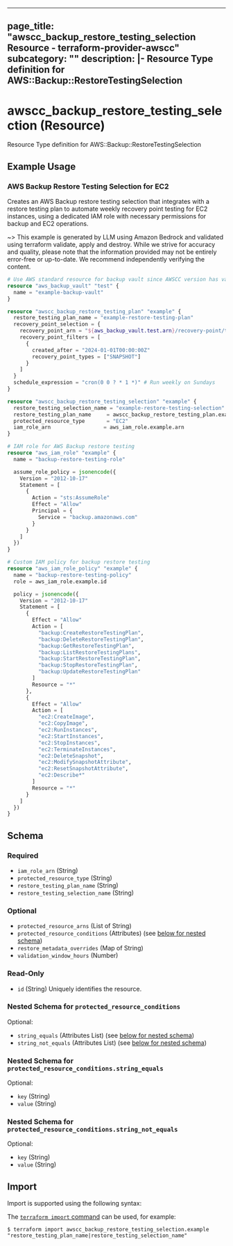 
---
page_title: "awscc_backup_restore_testing_selection Resource - terraform-provider-awscc"
subcategory: ""
description: |-
  Resource Type definition for AWS::Backup::RestoreTestingSelection
---

# awscc_backup_restore_testing_selection (Resource)

Resource Type definition for AWS::Backup::RestoreTestingSelection

## Example Usage

### AWS Backup Restore Testing Selection for EC2

Creates an AWS Backup restore testing selection that integrates with a restore testing plan to automate weekly recovery point testing for EC2 instances, using a dedicated IAM role with necessary permissions for backup and EC2 operations.

~> This example is generated by LLM using Amazon Bedrock and validated using terraform validate, apply and destroy. While we strive for accuracy and quality, please note that the information provided may not be entirely error-free or up-to-date. We recommend independently verifying the content.

```terraform
# Use AWS standard resource for backup vault since AWSCC version has validation issues
resource "aws_backup_vault" "test" {
  name = "example-backup-vault"
}

resource "awscc_backup_restore_testing_plan" "example" {
  restore_testing_plan_name = "example-restore-testing-plan"
  recovery_point_selection = {
    recovery_point_arn = "${aws_backup_vault.test.arn}/recovery-point/test-recovery-point"
    recovery_point_filters = [
      {
        created_after = "2024-01-01T00:00:00Z"
        recovery_point_types = ["SNAPSHOT"]
      }
    ]
  }
  schedule_expression = "cron(0 0 ? * 1 *)" # Run weekly on Sundays
}

resource "awscc_backup_restore_testing_selection" "example" {
  restore_testing_selection_name = "example-restore-testing-selection"
  restore_testing_plan_name     = awscc_backup_restore_testing_plan.example.restore_testing_plan_name
  protected_resource_type       = "EC2"
  iam_role_arn                 = aws_iam_role.example.arn
}

# IAM role for AWS Backup restore testing
resource "aws_iam_role" "example" {
  name = "backup-restore-testing-role"

  assume_role_policy = jsonencode({
    Version = "2012-10-17"
    Statement = [
      {
        Action = "sts:AssumeRole"
        Effect = "Allow"
        Principal = {
          Service = "backup.amazonaws.com"
        }
      }
    ]
  })
}

# Custom IAM policy for backup restore testing
resource "aws_iam_role_policy" "example" {
  name = "backup-restore-testing-policy"
  role = aws_iam_role.example.id

  policy = jsonencode({
    Version = "2012-10-17"
    Statement = [
      {
        Effect = "Allow"
        Action = [
          "backup:CreateRestoreTestingPlan",
          "backup:DeleteRestoreTestingPlan",
          "backup:GetRestoreTestingPlan",
          "backup:ListRestoreTestingPlans",
          "backup:StartRestoreTestingPlan",
          "backup:StopRestoreTestingPlan",
          "backup:UpdateRestoreTestingPlan"
        ]
        Resource = "*"
      },
      {
        Effect = "Allow"
        Action = [
          "ec2:CreateImage",
          "ec2:CopyImage",
          "ec2:RunInstances",
          "ec2:StartInstances",
          "ec2:StopInstances",
          "ec2:TerminateInstances",
          "ec2:DeleteSnapshot",
          "ec2:ModifySnapshotAttribute",
          "ec2:ResetSnapshotAttribute",
          "ec2:Describe*"
        ]
        Resource = "*"
      }
    ]
  })
}
```

<!-- schema generated by tfplugindocs -->
## Schema

### Required

- `iam_role_arn` (String)
- `protected_resource_type` (String)
- `restore_testing_plan_name` (String)
- `restore_testing_selection_name` (String)

### Optional

- `protected_resource_arns` (List of String)
- `protected_resource_conditions` (Attributes) (see [below for nested schema](#nestedatt--protected_resource_conditions))
- `restore_metadata_overrides` (Map of String)
- `validation_window_hours` (Number)

### Read-Only

- `id` (String) Uniquely identifies the resource.

<a id="nestedatt--protected_resource_conditions"></a>
### Nested Schema for `protected_resource_conditions`

Optional:

- `string_equals` (Attributes List) (see [below for nested schema](#nestedatt--protected_resource_conditions--string_equals))
- `string_not_equals` (Attributes List) (see [below for nested schema](#nestedatt--protected_resource_conditions--string_not_equals))

<a id="nestedatt--protected_resource_conditions--string_equals"></a>
### Nested Schema for `protected_resource_conditions.string_equals`

Optional:

- `key` (String)
- `value` (String)


<a id="nestedatt--protected_resource_conditions--string_not_equals"></a>
### Nested Schema for `protected_resource_conditions.string_not_equals`

Optional:

- `key` (String)
- `value` (String)

## Import

Import is supported using the following syntax:

The [`terraform import` command](https://developer.hashicorp.com/terraform/cli/commands/import) can be used, for example:

```shell
$ terraform import awscc_backup_restore_testing_selection.example "restore_testing_plan_name|restore_testing_selection_name"
```
